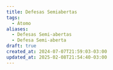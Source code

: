 ```yaml
---
title: Defesas Semiabertas
tags:
  - Átomo
aliases:
  - Defesas Semi-abertas
  - Defesa Semi-aberta
draft: true
created_at: 2024-07-07T21:59:03-03:00
updated_at: 2025-02-08T21:54:40-03:00
---
```


